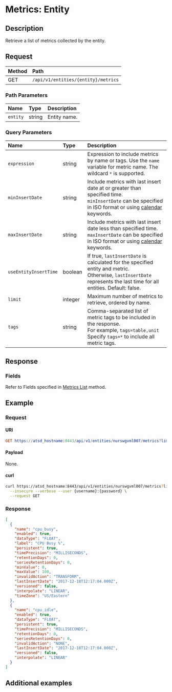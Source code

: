 # Metrics: Entity

## Description

Retrieve a list of metrics collected by the entity.

## Request

| **Method** | **Path** | 
|:---|:---|
| GET | `/api/v1/entities/{entity}/metrics` |

### Path Parameters 

|**Name**|**Type**|**Description**|
|:---|:---|:---|
| `entity` |string|Entity name.|

### Query Parameters 

|**Name**|**Type**|**Description**|
|:--|:--|:--|
| `expression` | string | Expression to include metrics by name or tags. Use the `name` variable for metric name. The wildcard `*` is supported.|
| `minInsertDate` | string | Include metrics with last insert date at or greater than specified time. <br>`minInsertDate` can be specified in ISO format or using [calendar](../../../shared/calendar.md) keywords.|
| `maxInsertDate` | string | Include metrics with last insert date less than specified time.<br>`maxInsertDate` can be specified in ISO format or using [calendar](../../../shared/calendar.md) keywords.|
| `useEntityInsertTime` | boolean | If true, `lastInsertDate` is calculated for the specified entity and metric.<br>Otherwise, `lastInsertDate` represents the last time for all entities. Default: false. |
| `limit` | integer | Maximum number of metrics to retrieve, ordered by name. |
| `tags` | string | Comma-separated list of metric tags to be included in the response.<br>For example, `tags=table,unit`<br>Specify `tags=*` to include all metric tags.|

## Response

### Fields

Refer to Fields specified in [Metrics List](../../../api/meta/metric/list.md#fields) method.

## Example

### Request

#### URI

```elm
GET https://atsd_hostname:8443/api/v1/entities/nurswgvml007/metrics?limit=2
```

#### Payload

None.

#### curl

```sh
curl https://atsd_hostname:8443/api/v1/entities/nurswgvml007/metrics?limit=2 \
  --insecure --verbose --user {username}:{password} \
  --request GET
```

### Response

```json
[
  {
    "name": "cpu_busy",
    "enabled": true,
    "dataType": "FLOAT",
    "label": "CPU Busy %",
    "persistent": true,
    "timePrecision": "MILLISECONDS",
    "retentionDays": 0,
    "seriesRetentionDays": 0,
    "minValue": 0,
    "maxValue": 100,
    "invalidAction": "TRANSFORM",
    "lastInsertDate": "2017-12-18T12:17:04.000Z",
    "versioned": false,
    "interpolate": "LINEAR",
    "timeZone": "US/Eastern"
  },
  {
    "name": "cpu_idle",
    "enabled": true,
    "dataType": "FLOAT",
    "persistent": true,
    "timePrecision": "MILLISECONDS",
    "retentionDays": 0,
    "seriesRetentionDays": 0,
    "invalidAction": "NONE",
    "lastInsertDate": "2017-12-18T12:17:04.000Z",
    "versioned": false,
    "interpolate": "LINEAR"
  }
]
```

## Additional examples
